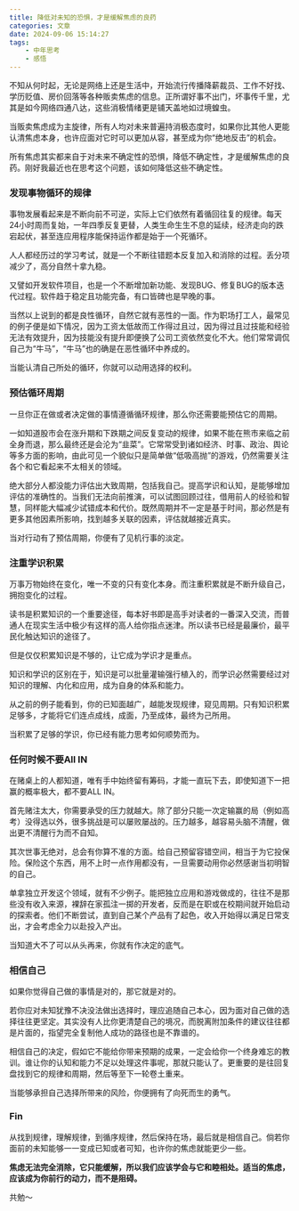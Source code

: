 ```yaml
---
title: 降低对未知的恐惧，才是缓解焦虑的良药
categories: 文章
date: 2024-09-06 15:14:27
tags:
    - 中年思考
    - 感悟
---
```

不知从何时起，无论是网络上还是生活中，开始流行传播降薪裁员、工作不好找、学历贬值、房价回落等各种贩卖焦虑的信息。正所谓好事不出门，坏事传千里，尤其是如今网络四通八达，这些消极情绪更是铺天盖地如过境蝗虫。

当贩卖焦虑成为主旋律，所有人均对未来普遍持消极态度时，如果你比其他人更能认清焦虑本身，也许应面对它时可以更加从容，甚至成为你“绝地反击”的机会。

所有焦虑其实都来自于对未来不确定性的恐惧，降低不确定性，才是缓解焦虑的良药。刚好我最近也在思考这个问题，该如何降低这些不确定性。

### 发现事物循环的规律

事物发展看起来是不断向前不可逆，实际上它们依然有着循回往复的规律。每天24小时周而复始，一年四季反复更替，人类生命生生不息的延续，经济走向的跌宕起伏，甚至连应用程序能保持运作都是始于一个死循环。

人人都经历过的学习考试，就是一个不断往错题本反复加入和消除的过程。丢分项减少了，高分自然十拿九稳。

又譬如开发软件项目，也是一个不断增加新功能、发现BUG、修复BUG的版本迭代过程。软件趋于稳定且功能完备，有口皆碑也是早晚的事。

当然以上说到的都是良性循环，自然它就有恶性的一面。作为职场打工人，最常见的例子便是如下情况，因为工资太低故而工作得过且过，因为得过且过技能和经验无法有效提升，因为技能没有提升即便换了公司工资依然变化不大。他们常常调侃自己为“牛马”，“牛马”也的确是在恶性循环中养成的。

当能认清自己所处的循环，你就可以动用选择的权利。

### 预估循环周期

一旦你正在做或者决定做的事情遵循循环规律，那么你还需要能预估它的周期。

一如知道股市会在涨升期和下跌期之间反复变动的规律，如果不能在熊市来临之前全身而退，那么最终还是会沦为“韭菜”。它常常受到诸如经济、时事、政治、舆论等多方面的影响，由此可见一个貌似只是简单做“低吸高抛”的游戏，仍然需要关注各个和它看起来不太相关的领域。

绝大部分人都没能力评估出大致周期，包括我自己。提高学识和认知，是能够增加评估的准确性的。当我们无法向前推演，可以试图回顾过往，借用前人的经验和智慧，同样能大幅减少试错成本和代价。既然周期并不一定是基于时间，那必然是有更多其他因素所影响，找到越多关联的因素，评估就越接近真实。

当对行动有了预估周期，你便有了见机行事的淡定。

### 注重学识积累

万事万物始终在变化，唯一不变的只有变化本身。而注重积累就是不断升级自己，拥抱变化的过程。

读书是积累知识的一个重要途径，每本好书即是高手对读者的一番深入交流，而普通人在现实生活中极少有这样的高人给你指点迷津。所以读书已经是最廉价，最平民化触达知识的途径了。

但是仅仅积累知识是不够的，让它成为学识才是重点。

知识和学识的区别在于，知识是可以批量灌输强行植入的，而学识必然需要经过对知识的理解、内化和应用，成为自身的体系和能力。

从之前的例子能看到，你的已知面越广，越能发现规律，窥见周期。只有知识积累足够多，才能将它们连点成线，成面，乃至成体，最终为己所用。

当积累了足够的学识，你已经有能力思考如何顺势而为。

### 任何时候不要All IN

在赌桌上的人都知道，唯有手中始终留有筹码，才能一直玩下去，即使知道下一把赢的概率极大，都不要ALL IN。

首先赌注太大，你需要承受的压力就越大。除了部分只能一次定输赢的局（例如高考）没得选以外，很多挑战是可以屡败屡战的。压力越多，越容易头脑不清醒，做出更不清醒行为而不自知。

其次世事无绝对，总会有你算不准的方面。给自己预留容错空间，相当于为它投保险。保险这个东西，用不上时一点作用都没有，一旦需要动用你必然感谢当初明智的自己。

单拿独立开发这个领域，就有不少例子。能把独立应用和游戏做成的，往往不是那些没有收入来源，裸辞在家孤注一掷的开发者，反而是在职或在校期间就开始启动的探索者。他们不断尝试，直到自己某个产品有了起色，收入开始得以满足日常支出，才会考虑全力以赴投入产出。

当知道大不了可以从头再来，你就有作决定的底气。

### 相信自己

如果你觉得自己做的事情是对的，那它就是对的。

若你应对未知犹豫不决没法做出选择时，理应追随自己本心，因为面对自己做的选择往往更坚定。其实没有人比你更清楚自己的境况，而脱离附加条件的建议往往都是片面的，指望完全复制他人成功的路径也是不靠谱的。

相信自己的决定，假如它不能给你带来预期的成果，一定会给你一个终身难忘的教训。谁让你的认知和能力不足以处理这件事呢，那就只能认了。更重要的是往回复盘找到它的规律和周期，然后等至下一轮卷土重来。

当能够承担自己选择所带来的风险，你便拥有了向死而生的勇气。

### Fin

从找到规律，理解规律，到循序规律，然后保持在场，最后就是相信自己。倘若你面前的未知能够一一变成已知或者可知，也许你的焦虑就能更少一些。

**焦虑无法完全消除，它只能缓解，所以我们应该学会与它和睦相处。适当的焦虑，应该成为你前行的动力，而不是阻碍。**

共勉～